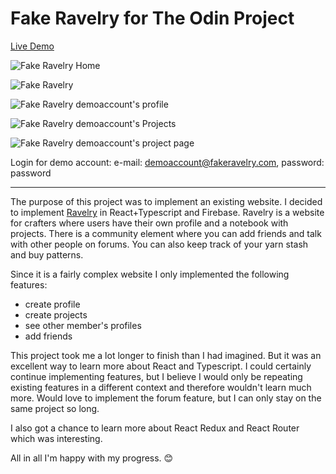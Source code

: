 # Fake Ravelry for The Odin Project

[Live Demo](https://paposeco.github.io/fakeravelry/) 

![Fake Ravelry Home](https://github.com/paposeco/fakeravelry/assets/13892562/4dcfb8b1-918f-4e30-8716-287226f3f3eb)

![Fake Ravelry](https://github.com/paposeco/fakeravelry/assets/13892562/38103090-0468-4286-a5b8-030e955ebde4)

![Fake Ravelry demoaccount's profile](https://github.com/paposeco/fakeravelry/assets/13892562/a5f4005c-3828-495b-8b20-3ef284247ce2)

![Fake Ravelry demoaccount's Projects](https://github.com/paposeco/fakeravelry/assets/13892562/d3a0e512-a61b-435b-86c3-38b228dc3d48)

![Fake Ravelry demoaccount's project page](https://github.com/paposeco/fakeravelry/assets/13892562/94faedf4-bbd1-4c5f-9d49-2395dad7b338)

Login for demo account: e-mail: demoaccount@fakeravelry.com, password: password

***

The purpose of this project was to implement an existing website. I decided to implement [Ravelry](https://www.ravelry.com) in React+Typescript and Firebase. Ravelry is a website for crafters where users have their own profile and a notebook with projects. There is a community element where you can add friends and talk with other people on forums. You can also keep track of your yarn stash and buy patterns. 

Since it is a fairly complex website I only implemented the following features:

- create profile
- create projects 
- see other member's profiles 
- add friends

This project took me a lot longer to finish than I had imagined. But it was an excellent way to learn more about React and Typescript. I could certainly continue implementing features, but I believe I would only be repeating existing features in a different context and therefore wouldn't learn much more. Would love to implement the forum feature, but I can only stay on the same project so long. 

I also got a chance to learn more about React Redux and React Router which was interesting. 

All in all I'm happy with my progress. :blush:

